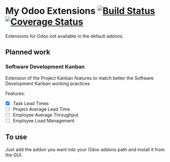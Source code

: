# My Odoo Extensions [![Build Status](https://travis-ci.org/Jamkasz/jo-odoo-addons.svg)](https://travis-ci.org/Jamkasz/jo-odoo-addons) [![Coverage Status](https://coveralls.io/repos/Jamkasz/jo-odoo-addons/badge.svg?branch=f1262_kanban_metrics&service=github)](https://coveralls.io/github/Jamkasz/jo-odoo-addons?branch=f1262_kanban_metrics)
Extensions for Odoo not available in the default addons.

## Planned work

### Software Development Kanban

Extension of the Project Kanban features to match better the Software Development Kanban working practices

Features:
- [X] Task Lead Times
- [ ] Project Average Lead Time
- [ ] Employee Average Throughput
- [ ] Employee Load Management

## To use
Just add the addon you want into your Odoo addons path and install it
from the GUI.
